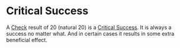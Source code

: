 ---
---

# Critical Success

A [Check](../Check.md) result of 20 (natural 20) is a [Critical Success](Critical%20Success.md). It is always a success no matter what. And in certain cases it results in some extra beneficial effect.

